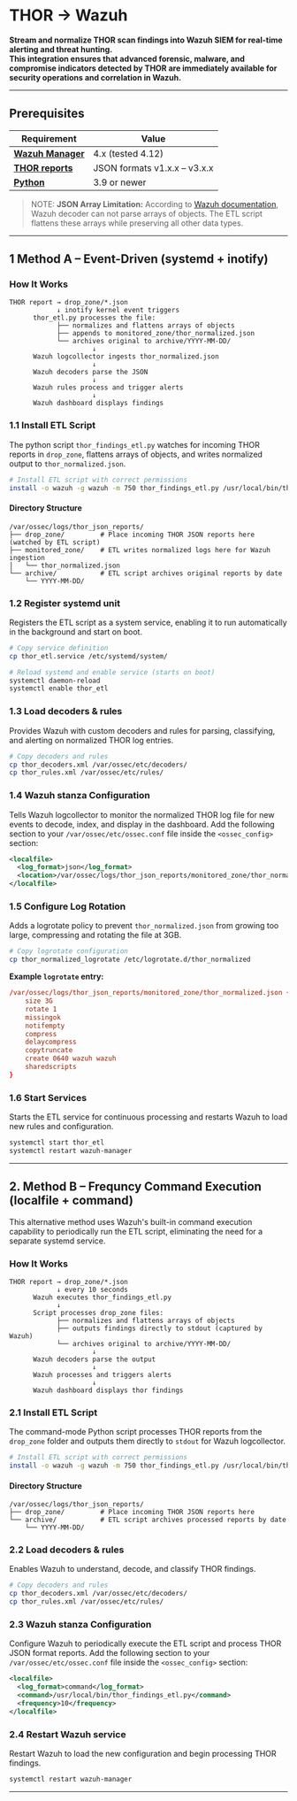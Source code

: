# THOR → Wazuh

**Stream and normalize **THOR** scan findings into Wazuh SIEM for real-time alerting and threat hunting.  
This integration ensures that advanced forensic, malware, and compromise indicators detected by **THOR** are immediately available for security operations and correlation in Wazuh.**

---

## Prerequisites
| Requirement                                                                                                                                                                                                                                                                                                                                                                                                     | Value                        |
|-----------------------------------------------------------------------------------------------------------------------------------------------------------------------------------------------------------------------------------------------------------------------------------------------------------------------------------------------------------------------------------------------------------------|------------------------------|
| [**Wazuh Manager**](https://wazuh.com/)                                                                                                                                                                                                                                                                                                                                                                         | 4.x (tested 4.12)            |
| [**THOR reports**](https://www.nextron-systems.com/thor/?utm_source=google&utm_medium=cpc&utm_campaign=THOR_APT_Seatch&utm_term=thor%20apt%20scanner&utm_content=Ad1&gad_source=1&gad_campaignid=22495394156&gbraid=0AAAAACRM45lMXyBI7ImsOMlmET2DggnFo&gclid=CjwKCAjw9uPCBhATEiwABHN9K-yTSLWjpnhuihcebIx7-A8N75UKHQH0OC8G_DB_Iz7rd_OSTAAcJhoCQiAQAvD_BwE)                                                       | JSON formats v1.x.x – v3.x.x |
| [**Python**](https://www.python.org/downloads/release/python-390/)                                                                                                                                                                                                                                                                                                                                              | 3.9 or newer                 |

> NOTE: **JSON Array Limitation:** According to [Wazuh documentation](https://documentation.wazuh.com/current/user-manual/ruleset/decoders/json-decoder.html), Wazuh decoder can not parse arrays of objects. The ETL script flattens these arrays while preserving all other data types.

---
## 1 Method A – Event-Driven (systemd + inotify)
### How It Works

```
THOR report → drop_zone/*.json
            ↓ inotify kernel event triggers
      thor_etl.py processes the file:
            ├── normalizes and flattens arrays of objects
            ├── appends to monitored_zone/thor_normalized.json
            └── archives original to archive/YYYY-MM-DD/
                     ↓
      Wazuh logcollector ingests thor_normalized.json
                     ↓
      Wazuh decoders parse the JSON
                     ↓
      Wazuh rules process and trigger alerts
                     ↓
      Wazuh dashboard displays findings
```
### 1.1 Install ETL Script
The python script `thor_findings_etl.py` watches for incoming THOR reports in `drop_zone`, flattens arrays of objects, and writes normalized output to `thor_normalized.json`.

```bash
# Install ETL script with correct permissions
install -o wazuh -g wazuh -m 750 thor_findings_etl.py /usr/local/bin/thor_findings_etl.py
```
####  Directory Structure

```
/var/ossec/logs/thor_json_reports/
├── drop_zone/         # Place incoming THOR JSON reports here (watched by ETL script)
├── monitored_zone/    # ETL writes normalized logs here for Wazuh ingestion
│   └── thor_normalized.json
└── archive/           # ETL script archives original reports by date
    └── YYYY-MM-DD/
```

### 1.2 Register systemd unit
Registers the ETL script as a system service, enabling it to run automatically in the background and start on boot.
```bash
# Copy service definition
cp thor_etl.service /etc/systemd/system/

# Reload systemd and enable service (starts on boot)
systemctl daemon-reload
systemctl enable thor_etl
```

### 1.3 Load decoders & rules
Provides Wazuh with custom decoders and rules for parsing, classifying, and alerting on normalized THOR log entries.
```bash
# Copy decoders and rules
cp thor_decoders.xml /var/ossec/etc/decoders/
cp thor_rules.xml /var/ossec/etc/rules/
```

### 1.4 Wazuh stanza Configuration
Tells Wazuh logcollector to monitor the normalized THOR log file for new events to decode, index, and display in the dashboard.
Add the following section to your `/var/ossec/etc/ossec.conf` file inside the `<ossec_config>` section:

```xml
<localfile>
  <log_format>json</log_format>
  <location>/var/ossec/logs/thor_json_reports/monitored_zone/thor_normalized.json</location>
</localfile>
```

### 1.5 Configure Log Rotation
Adds a logrotate policy to prevent `thor_normalized.json` from growing too large, compressing and rotating the file at 3GB.
```bash
# Copy logrotate configuration
cp thor_normalized_logrotate /etc/logrotate.d/thor_normalized
```

**Example `logrotate` entry:**

```conf
/var/ossec/logs/thor_json_reports/monitored_zone/thor_normalized.json {
    size 3G
    rotate 1
    missingok
    notifempty
    compress
    delaycompress
    copytruncate
    create 0640 wazuh wazuh
    sharedscripts
}
```

### 1.6 Start Services
Starts the ETL service for continuous processing and restarts Wazuh to load new rules and configuration.
```bash
systemctl start thor_etl
systemctl restart wazuh-manager
```

---

## 2. **Method B – Frequncy Command Execution (localfile + command)**

This alternative method uses Wazuh's built-in command execution capability to periodically run the ETL script, eliminating the need for a separate systemd service.

### How It Works

```
THOR report → drop_zone/*.json
            ↓ every 10 seconds
      Wazuh executes thor_findings_etl.py
            ↓
      Script processes drop_zone files:
            ├── normalizes and flattens arrays of objects
            ├── outputs findings directly to stdout (captured by Wazuh)
            └── archives original to archive/YYYY-MM-DD/
                     ↓
      Wazuh decoders parse the output
                     ↓
      Wazuh processes and triggers alerts
                     ↓
      Wazuh dashboard displays thor findings
```

### 2.1 Install ETL Script
The command-mode Python script processes THOR reports from the `drop_zone` folder and outputs them directly to `stdout` for Wazuh logcollector.

```bash
# Install ETL script with correct permissions
install -o wazuh -g wazuh -m 750 thor_findings_etl.py /usr/local/bin/thor_findings_etl.py
```

#### Directory Structure
```
/var/ossec/logs/thor_json_reports/
├── drop_zone/         # Place incoming THOR JSON reports here
└── archive/           # ETL script archives processed reports by date
    └── YYYY-MM-DD/
```


### 2.2 Load decoders & rules
Enables Wazuh to understand, decode, and classify THOR findings.

```bash
# Copy decoders and rules
cp thor_decoders.xml /var/ossec/etc/decoders/
cp thor_rules.xml /var/ossec/etc/rules/
```

### 2.3 Wazuh stanza Configuration
Configure Wazuh to periodically execute the ETL script and process THOR JSON format reports.
Add the following section to your `/var/ossec/etc/ossec.conf` file inside the `<ossec_config>` section:

```xml
<localfile>
  <log_format>command</log_format>
  <command>/usr/local/bin/thor_findings_etl.py</command>
  <frequency>10</frequency>
</localfile>
```

### 2.4 Restart Wazuh service
Restart Wazuh to load the new configuration and begin processing THOR findings.

```bash
systemctl restart wazuh-manager
```
---
